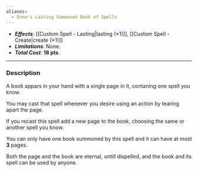 ```yaml
---
aliases:
  - Enne's Lasting Summoned Book of Spells
---
```

- ***Effects***: [[Custom Spell - Lasting|lasting (×1)]], [[Custom Spell - Create|create (×1)]]
- ***Limitations***: None.
- ***Total Cost***: **18 pts**.
----
### Description
A book appars in your hand with a single page in it, contaning one spell you know.

You may cast that spell whenever you desire using an action by tearing apart the page.

If you recast this spell add a new page to the book, choosing the same or another spell you know.

You can only have one book summoned by this spell and it can have at most **3** pages.

Both the page and the book are eternal, untill dispelled, and the book and its spell can be used by anyone.